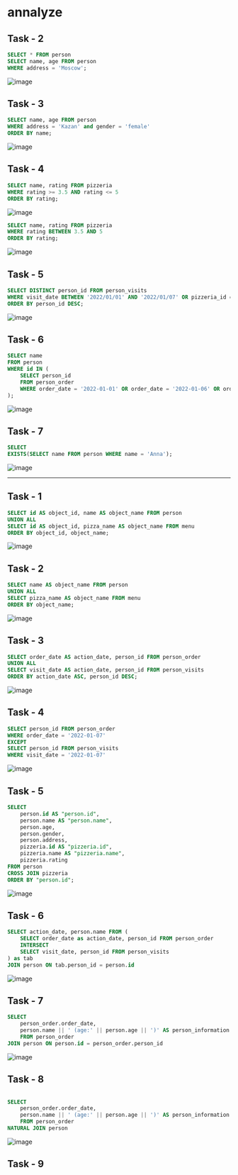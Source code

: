 # annalyze

## Task - 2

```sql
SELECT * FROM person
SELECT name, age FROM person
WHERE address = 'Moscow';
```
![image](https://github.com/rusinadaria/annalyze/assets/112808317/cb0304df-e6bf-4221-93fe-661e5c4a1b00)

## Task - 3

```sql
SELECT name, age FROM person
WHERE address = 'Kazan' and gender = 'female'
ORDER BY name;
```
![image](https://github.com/rusinadaria/annalyze/assets/112808317/c2f798d2-11e2-4d5d-ae53-43fe89585a1d)

## Task - 4

```sql
SELECT name, rating FROM pizzeria
WHERE rating >= 3.5 AND rating <= 5
ORDER BY rating;
```
![image](https://github.com/rusinadaria/annalyze/assets/112808317/26831388-0a71-45b5-aa90-9979dd955b0f)

```sql
SELECT name, rating FROM pizzeria
WHERE rating BETWEEN 3.5 AND 5 
ORDER BY rating;
```
![image](https://github.com/rusinadaria/annalyze/assets/112808317/86773ee1-9e9a-4833-8419-154bfcce1001)

## Task - 5

```sql
SELECT DISTINCT person_id FROM person_visits
WHERE visit_date BETWEEN '2022/01/01' AND '2022/01/07' OR pizzeria_id = 2
ORDER BY person_id DESC;
```
![image](https://github.com/rusinadaria/annalyze/assets/112808317/396468a5-f0c8-46e8-8b32-a904f6e49d64)

## Task - 6

```sql
SELECT name
FROM person
WHERE id IN (
	SELECT person_id 
	FROM person_order
	WHERE order_date = '2022-01-01' OR order_date = '2022-01-06' OR order_date = '2022-01-09'
);
```
![image](https://github.com/rusinadaria/annalyze/assets/112808317/0842bd6f-a722-428b-9b9e-326c8b10fa42)

## Task - 7

```sql
SELECT 
EXISTS(SELECT name FROM person WHERE name = 'Anna');
```
![image](https://github.com/rusinadaria/annalyze/assets/112808317/477f59ab-fca8-4eae-a573-536d76934ad4)

------------------------------------------------

## Task - 1

```sql
SELECT id AS object_id, name AS object_name FROM person
UNION ALL
SELECT id AS object_id, pizza_name AS object_name FROM menu
ORDER BY object_id, object_name;
```
![image](https://github.com/rusinadaria/annalyze/assets/112808317/79ec73b9-13c2-4635-9996-898c7f8b5c78)

## Task - 2

```sql
SELECT name AS object_name FROM person
UNION ALL
SELECT pizza_name AS object_name FROM menu
ORDER BY object_name;
```
![image](https://github.com/rusinadaria/annalyze/assets/112808317/c29e1b75-486b-4e9f-8255-60ef80ba4a45)

## Task - 3

```sql
SELECT order_date AS action_date, person_id FROM person_order
UNION ALL
SELECT visit_date AS action_date, person_id FROM person_visits
ORDER BY action_date ASC, person_id DESC;
```
![image](https://github.com/rusinadaria/annalyze/assets/112808317/b99b54f8-cbaa-4c0a-8dd1-60199449ba2b)

## Task - 4

```sql
SELECT person_id FROM person_order
WHERE order_date = '2022-01-07'
EXCEPT
SELECT person_id FROM person_visits
WHERE visit_date = '2022-01-07'
```
![image](https://github.com/rusinadaria/annalyze/assets/112808317/77795f4b-ab03-4459-a999-5b71c4939896)

## Task - 5

```sql
SELECT
	person.id AS "person.id",
	person.name AS "person.name",
	person.age,
	person.gender,
	person.address,
	pizzeria.id AS "pizzeria.id",
	pizzeria.name AS "pizzeria.name",
	pizzeria.rating
FROM person
CROSS JOIN pizzeria
ORDER BY "person.id";
```
![image](https://github.com/rusinadaria/annalyze/assets/112808317/fa797286-d5c4-4666-acae-7e7ddfc5fbbb)

## Task - 6

```sql
SELECT action_date, person.name FROM (
	SELECT order_date as action_date, person_id FROM person_order
	INTERSECT
	SELECT visit_date, person_id FROM person_visits
) as tab
JOIN person ON tab.person_id = person.id
```
![image](https://github.com/rusinadaria/annalyze/assets/112808317/70b4538e-23d5-4d98-8b13-e8565616c754)

## Task - 7

```sql
SELECT 
	person_order.order_date,
	person.name || ' (age:' || person.age || ')' AS person_information
	FROM person_order
JOIN person ON person.id = person_order.person_id
```
![image](https://github.com/rusinadaria/annalyze/assets/112808317/7d52edd0-268f-4e7b-aae4-8c729ff905d2)

## Task - 8

```sql

SELECT 
	person_order.order_date,
	person.name || ' (age:' || person.age || ')' AS person_information
	FROM person_order
NATURAL JOIN person

```
![image](https://github.com/rusinadaria/annalyze/assets/112808317/a8c1b0d7-eb56-4dc5-8e12-efe8d4142ff8)

## Task - 9

```sql



```












